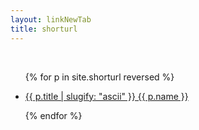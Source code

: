 ```yaml
---
layout: linkNewTab
title: shorturl
---
```


<br>

<ul>
  {% for p in site.shorturl reversed %}
    <li>
      <p><a href="https://aa.jwint.net/{{ p.title | slugify: "ascii" }}">{{ p.title | slugify: "ascii" }} {{ p.name }} </a></p>
    </li>
  {% endfor %}
</ul>
